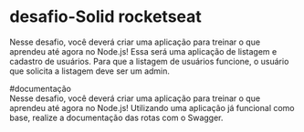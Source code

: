 # desafio-Solid rocketseat
Nesse desafio, você deverá criar uma aplicação para treinar o que aprendeu até agora no Node.js!  Essa será uma aplicação de listagem e cadastro de usuários. Para que a listagem de usuários funcione, o usuário que solicita a listagem deve ser um admin.

#documentação
Nesse desafio, você deverá criar uma aplicação para treinar o que aprendeu até agora no Node.js!
Utilizando uma aplicação já funcional como base, realize a documentação das rotas com o Swagger.
